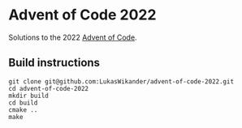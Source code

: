# Advent of Code 2022
Solutions to the 2022 [Advent of Code](https://adventofcode.com/2022).

## Build instructions
```
git clone git@github.com:LukasWikander/advent-of-code-2022.git
cd advent-of-code-2022
mkdir build
cd build
cmake ..
make
```
